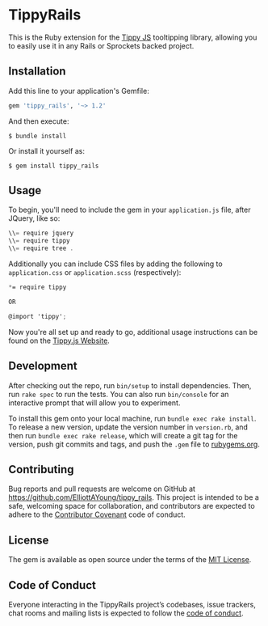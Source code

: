 # TippyRails

This is the Ruby extension for the [Tippy JS](https://github.com/atomiks/tippyjs) tooltipping library, allowing you to easily use it in any Rails or Sprockets backed project.

## Installation

Add this line to your application's Gemfile:

```ruby
gem 'tippy_rails', '~> 1.2'
```

And then execute:

    $ bundle install

Or install it yourself as:

    $ gem install tippy_rails

## Usage

To begin, you'll need to include the gem in your `application.js` file, after JQuery, like so:

```js
\\= require jquery
\\= require tippy
\\= require tree .
```

Additionally you can include CSS files by adding the following to `application.css` or `application.scss` (respectively):

```scss
*= require tippy

OR

@import 'tippy';
```

Now you're all set up and ready to go, additional usage instructions can be found on the [Tippy.js Website](https://atomiks.github.io/tippyjs/).

## Development

After checking out the repo, run `bin/setup` to install dependencies. Then, run `rake spec` to run the tests. You can also run `bin/console` for an interactive prompt that will allow you to experiment.

To install this gem onto your local machine, run `bundle exec rake install`. To release a new version, update the version number in `version.rb`, and then run `bundle exec rake release`, which will create a git tag for the version, push git commits and tags, and push the `.gem` file to [rubygems.org](https://rubygems.org).

## Contributing

Bug reports and pull requests are welcome on GitHub at https://github.com/ElliottAYoung/tippy_rails. This project is intended to be a safe, welcoming space for collaboration, and contributors are expected to adhere to the [Contributor Covenant](http://contributor-covenant.org) code of conduct.

## License

The gem is available as open source under the terms of the [MIT License](http://opensource.org/licenses/MIT).

## Code of Conduct

Everyone interacting in the TippyRails project’s codebases, issue trackers, chat rooms and mailing lists is expected to follow the [code of conduct](https://github.com/ElliottAYoung/tippy_rails/blob/master/CODE_OF_CONDUCT.md).
